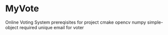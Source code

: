 # MyVote
Online Voting System
prereqisites for project
cmake
opencv
numpy
simple-object
required unique email for voter 
